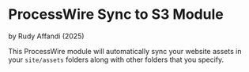 # ProcessWire Sync to S3 Module
by Rudy Affandi (2025)

This ProcessWire module will automatically sync your website assets in your `site/assets` folders along with other folders that you specify.

